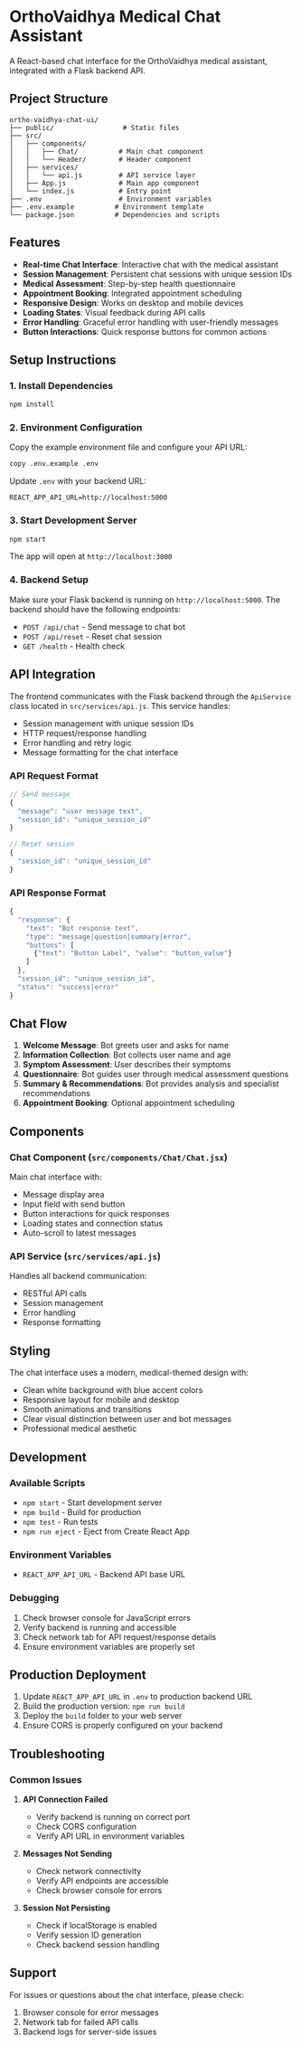# OrthoVaidhya Medical Chat Assistant

A React-based chat interface for the OrthoVaidhya medical assistant, integrated with a Flask backend API.

## Project Structure

```
ortho-vaidhya-chat-ui/
├── public/                 # Static files
├── src/
│   ├── components/
│   │   ├── Chat/          # Main chat component
│   │   └── Header/        # Header component
│   ├── services/
│   │   └── api.js         # API service layer
│   ├── App.js             # Main app component
│   └── index.js           # Entry point
├── .env                   # Environment variables
├── .env.example          # Environment template
└── package.json          # Dependencies and scripts
```

## Features

- **Real-time Chat Interface**: Interactive chat with the medical assistant
- **Session Management**: Persistent chat sessions with unique session IDs
- **Medical Assessment**: Step-by-step health questionnaire
- **Appointment Booking**: Integrated appointment scheduling
- **Responsive Design**: Works on desktop and mobile devices
- **Loading States**: Visual feedback during API calls
- **Error Handling**: Graceful error handling with user-friendly messages
- **Button Interactions**: Quick response buttons for common actions

## Setup Instructions

### 1. Install Dependencies

```bash
npm install
```

### 2. Environment Configuration

Copy the example environment file and configure your API URL:

```bash
copy .env.example .env
```

Update `.env` with your backend URL:
```
REACT_APP_API_URL=http://localhost:5000
```

### 3. Start Development Server

```bash
npm start
```

The app will open at `http://localhost:3000`

### 4. Backend Setup

Make sure your Flask backend is running on `http://localhost:5000`. The backend should have the following endpoints:

- `POST /api/chat` - Send message to chat bot
- `POST /api/reset` - Reset chat session
- `GET /health` - Health check

## API Integration

The frontend communicates with the Flask backend through the `ApiService` class located in `src/services/api.js`. This service handles:

- Session management with unique session IDs
- HTTP request/response handling
- Error handling and retry logic
- Message formatting for the chat interface

### API Request Format

```javascript
// Send message
{
  "message": "user message text",
  "session_id": "unique_session_id"
}

// Reset session
{
  "session_id": "unique_session_id"
}
```

### API Response Format

```javascript
{
  "response": {
    "text": "Bot response text",
    "type": "message|question|summary|error",
    "buttons": [
      {"text": "Button Label", "value": "button_value"}
    ]
  },
  "session_id": "unique_session_id",
  "status": "success|error"
}
```

## Chat Flow

1. **Welcome Message**: Bot greets user and asks for name
2. **Information Collection**: Bot collects user name and age
3. **Symptom Assessment**: User describes their symptoms
4. **Questionnaire**: Bot guides user through medical assessment questions
5. **Summary & Recommendations**: Bot provides analysis and specialist recommendations
6. **Appointment Booking**: Optional appointment scheduling

## Components

### Chat Component (`src/components/Chat/Chat.jsx`)

Main chat interface with:
- Message display area
- Input field with send button
- Button interactions for quick responses
- Loading states and connection status
- Auto-scroll to latest messages

### API Service (`src/services/api.js`)

Handles all backend communication:
- RESTful API calls
- Session management
- Error handling
- Response formatting

## Styling

The chat interface uses a modern, medical-themed design with:
- Clean white background with blue accent colors
- Responsive layout for mobile and desktop
- Smooth animations and transitions
- Clear visual distinction between user and bot messages
- Professional medical aesthetic

## Development

### Available Scripts

- `npm start` - Start development server
- `npm build` - Build for production
- `npm test` - Run tests
- `npm run eject` - Eject from Create React App

### Environment Variables

- `REACT_APP_API_URL` - Backend API base URL

### Debugging

1. Check browser console for JavaScript errors
2. Verify backend is running and accessible
3. Check network tab for API request/response details
4. Ensure environment variables are properly set

## Production Deployment

1. Update `REACT_APP_API_URL` in `.env` to production backend URL
2. Build the production version: `npm run build`
3. Deploy the `build` folder to your web server
4. Ensure CORS is properly configured on your backend

## Troubleshooting

### Common Issues

1. **API Connection Failed**
   - Verify backend is running on correct port
   - Check CORS configuration
   - Verify API URL in environment variables

2. **Messages Not Sending**
   - Check network connectivity
   - Verify API endpoints are accessible
   - Check browser console for errors

3. **Session Not Persisting**
   - Check if localStorage is enabled
   - Verify session ID generation
   - Check backend session handling

## Support

For issues or questions about the chat interface, please check:
1. Browser console for error messages
2. Network tab for failed API calls
3. Backend logs for server-side issues